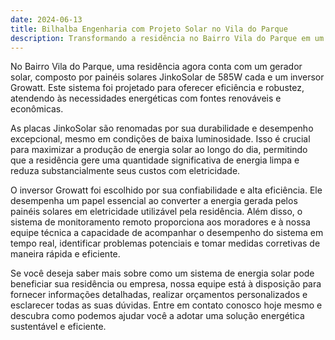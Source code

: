 ```yaml
---
date: 2024-06-13
title: Bilhalba Engenharia com Projeto Solar no Vila do Parque
description: Transformando a residência no Bairro Vila do Parque em um exemplo de sustentabilidade e economia com sistema solar.
---
```


No Bairro Vila do Parque, uma residência agora conta com um gerador solar, composto por painéis solares JinkoSolar de 585W cada e um inversor Growatt. Este sistema foi projetado para oferecer eficiência e robustez, atendendo às necessidades energéticas com fontes renováveis e econômicas.

As placas JinkoSolar são renomadas por sua durabilidade e desempenho excepcional, mesmo em condições de baixa luminosidade. Isso é crucial para maximizar a produção de energia solar ao longo do dia, permitindo que a residência gere uma quantidade significativa de energia limpa e reduza substancialmente seus custos com eletricidade.

O inversor Growatt foi escolhido por sua confiabilidade e alta eficiência. Ele desempenha um papel essencial ao converter a energia gerada pelos painéis solares em eletricidade utilizável pela residência. Além disso, o sistema de monitoramento remoto proporciona aos moradores e à nossa equipe técnica a capacidade de acompanhar o desempenho do sistema em tempo real, identificar problemas potenciais e tomar medidas corretivas de maneira rápida e eficiente.

Se você deseja saber mais sobre como um sistema de energia solar pode beneficiar sua residência ou empresa, nossa equipe está à disposição para fornecer informações detalhadas, realizar orçamentos personalizados e esclarecer todas as suas dúvidas. Entre em contato conosco hoje mesmo e descubra como podemos ajudar você a adotar uma solução energética sustentável e eficiente.
